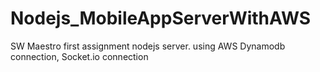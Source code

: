 # Nodejs_MobileAppServerWithAWS
SW Maestro first assignment nodejs server. using AWS Dynamodb connection, Socket.io connection
